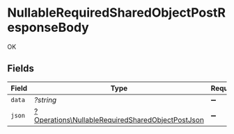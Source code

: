# NullableRequiredSharedObjectPostResponseBody

OK


## Fields

| Field                                                                                                               | Type                                                                                                                | Required                                                                                                            | Description                                                                                                         |
| ------------------------------------------------------------------------------------------------------------------- | ------------------------------------------------------------------------------------------------------------------- | ------------------------------------------------------------------------------------------------------------------- | ------------------------------------------------------------------------------------------------------------------- |
| `data`                                                                                                              | *?string*                                                                                                           | :heavy_minus_sign:                                                                                                  | N/A                                                                                                                 |
| `json`                                                                                                              | [?Operations\NullableRequiredSharedObjectPostJson](../../Models/Operations/NullableRequiredSharedObjectPostJson.md) | :heavy_minus_sign:                                                                                                  | N/A                                                                                                                 |